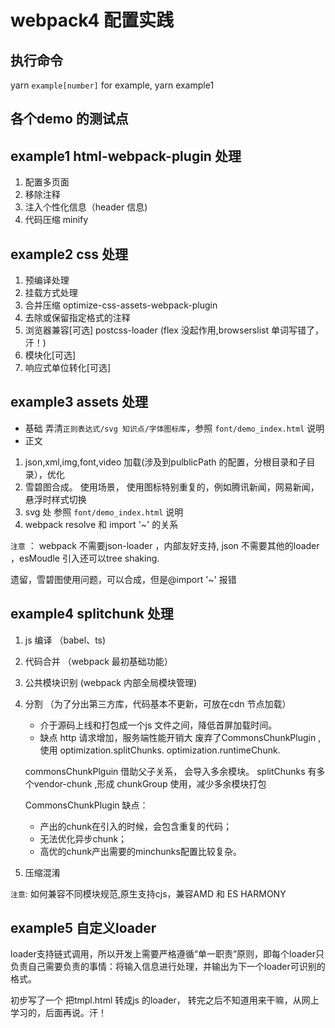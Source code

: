 # webpack4 配置实践

## 执行命令

yarn `example[number]`   for example, yarn example1

## 各个demo 的测试点
## example1 html-webpack-plugin 处理

1. 配置多页面 
2. 移除注释
3. 注入个性化信息（header 信息)
4. 代码压缩 minify

## example2 css 处理

1. 预编译处理
2. 挂载方式处理
3. 合并压缩 optimize-css-assets-webpack-plugin
4. 去除或保留指定格式的注释
5. 浏览器兼容[可选]  postcss-loader (flex 没起作用,browserslist 单词写错了，汗！)
6. 模块化[可选] 
7. 响应式单位转化[可选] 

## example3 assets 处理
* 基础
弄清`正则表达式/svg 知识点/字体图标库`，参照 `font/demo_index.html` 说明
* 正文
1. json,xml,img,font,video 加载(涉及到pulblicPath 的配置，分根目录和子目录），优化 
2. 雪碧图合成。 使用场景， 使用图标特别重复的，例如腾讯新闻，网易新闻，悬浮时样式切换
3. svg 处 参照 `font/demo_index.html` 说明
4. webpack resolve 和 import '~' 的关系

`注意` ： webpack 不需要json-loader ，内部友好支持, json 不需要其他的loader ，esMoudle 引入还可以tree shaking.

遗留，雪碧图使用问题，可以合成，但是@import '~' 报错

## example4 splitchunk 处理

1. js 编译 （babel、ts)
2. 代码合并 （webpack 最初基础功能）
3. 公共模块识别 (webpack 内部全局模块管理)
4. 分割 （为了分出第三方库，代码基本不更新，可放在cdn 节点加载）
    - 介于源码上线和打包成一个js 文件之间，降低首屏加载时间。
    - 缺点
        http 请求增加，服务端性能开销大
    废弃了CommonsChunkPlugin ,使用 optimization.splitChunks. optimization.runtimeChunk.

    commonsChunkPlguin 借助父子关系， 会导入多余模块。 splitChunks 有多个vendor-chunk ,形成 chunkGroup 使用，减少多余模块打包

    CommonsChunkPlugin 缺点：

    -  产出的chunk在引入的时候，会包含重复的代码；
    -  无法优化异步chunk；
    -  高优的chunk产出需要的minchunks配置比较复杂。

5. 压缩混淆 

`注意`: 如何兼容不同模块规范,原生支持cjs，兼容AMD 和 ES HARMONY

## example5 自定义loader

loader支持链式调用，所以开发上需要严格遵循“单一职责”原则，即每个loader只负责自己需要负责的事情：将输入信息进行处理，并输出为下一个loader可识别的格式。

初步写了一个 把tmpl.html 转成js 的loader， 转完之后不知道用来干嘛，从网上学习的，后面再说。汗！

